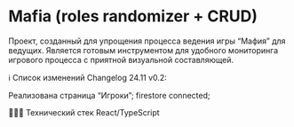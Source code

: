 # Mafia (roles randomizer + CRUD)

Проект, созданный для упрощения процесса ведения игры “Мафия” для ведущих. Является готовым инструментом для удобного мониторинга игрового процесса с приятной визуальной составляющей. 

ℹ️ Список изменений
 Changelog 24.11 v0.2:

  Реализована страница “Игроки”;
  firestore connected;

🧑🏼‍💻 Технический стек
  React/TypeScript
